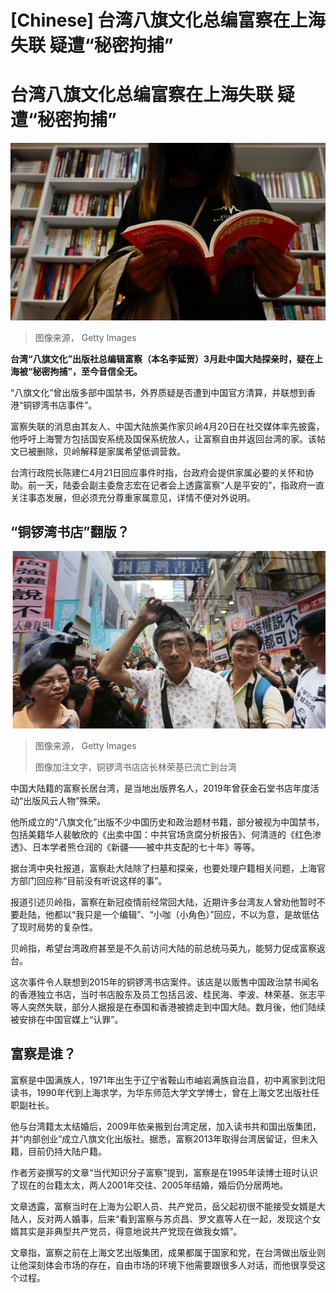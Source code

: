# [Chinese] 台湾八旗文化总编富察在上海失联 疑遭“秘密拘捕”

#  台湾八旗文化总编富察在上海失联 疑遭“秘密拘捕”



![台湾](_129437950_gettyimages-1217736677.jpg)

> 图像来源，  Getty Images

**台湾“八旗文化”出版社总编辑富察（本名李延贺）3月赴中国大陆探亲时，疑在上海被“秘密拘捕”，至今音信全无。**

“八旗文化”曾出版多部中国禁书，外界质疑是否遭到中国官方清算，并联想到香港“铜锣湾书店事件”。

富察失联的消息由其友人、中国大陆旅美作家贝岭4月20日在社交媒体率先披露，他呼吁上海警方包括国安系统及国保系统放人，让富察自由并返回台湾的家。该帖文已被删除，贝岭解释是家属希望低调营救。

台湾行政院长陈建仁4月21日回应事件时指，台政府会提供家属必要的关怀和协助。前一天，陆委会副主委詹志宏在记者会上透露富察“人是平安的”，指政府一直关注事态发展，但必须充分尊重家属意见，详情不便对外说明。

##  “铜锣湾书店”翻版？

![香港](_129437948_gettyimages-1096244718.jpg)

> 图像来源，  Getty Images
>
> 图像加注文字，铜锣湾书店店长林荣基已流亡到台湾

中国大陆籍的富察长居台湾，是当地出版界名人，2019年曾获金石堂书店年度活动“出版风云人物”殊荣。

他所成立的“八旗文化”出版不少中国历史和政治题材书籍，部分被视为中国禁书，包括美籍华人裴敏欣的《出卖中国：中共官场贪腐分析报告》、何清涟的《红色渗透》、日本学者熊仓润的《新疆——被中共支配的七十年》等等。

据台湾中央社报道，富察赴大陆除了扫墓和探亲，也要处理户籍相关问题，上海官方部门回应称“目前没有听说这样的事”。

报道引述贝岭指，富察在新冠疫情前经常回大陆，近期许多台湾友人曾劝他暂时不要赴陆，他都以“我只是一个编辑”、“小咖（小角色）”回应，不以为意，是故低估了现时局势的复杂性。

贝岭指，希望台湾政府甚至是不久前访问大陆的前总统马英九，能努力促成富察返台。

这次事件令人联想到2015年的铜锣湾书店案件。该店是以贩售中国政治禁书闻名的香港独立书店，当时书店股东及员工包括吕波、桂民海、李波、林荣基、张志平等人突然失联，部分人据报是在泰国和香港被掳走到中国大陆。数月後，他们陆续被安排在中国官媒上“认罪”。

##  富察是谁？

富察是中国满族人，1971年出生于辽宁省鞍山市岫岩满族自治县，初中离家到沈阳读书，1990年代到上海求学，为华东师范大学文学博士，曾在上海文艺出版社任职副社长。

他与台湾籍太太结婚后，2009年依亲搬到台湾定居，加入读书共和国出版集团，并“内部创业”成立八旗文化出版社。据悉，富察2013年取得台湾居留证，但未入籍，目前仍持大陆户籍。

作者芳姿撰写的文章“当代知识分子富察”提到，富察是在1995年读博士班时认识了现在的台籍太太，两人2001年交往、2005年结婚，婚后仍分居两地。

文章透露，富察当时在上海为公职人员、共产党员，岳父起初很不能接受女婿是大陆人，反对两人婚事，后来“看到富察与苏贞昌、罗文嘉等人在一起，发现这个女婿其实是非典型共产党员，得意地说共产党现在做我女婿”。

文章指，富察之前在上海文艺出版集团，成果都属于国家和党，在台湾做出版业则让他深刻体会市场的存在，自由市场的环境下他需要跟很多人对话，而他很享受这个过程。



